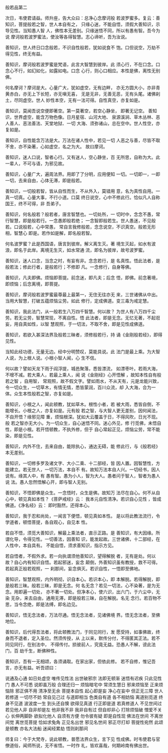 般若品第二

 次日，韦使君请益。师升座，告大众曰：总净心念摩诃般
若波罗蜜多。复云：善知识，菩提般若之智，世人本自有之，
只缘心迷，不能自悟，须假大善知识，示导见性。当知愚人智
人，佛性本无差别。只缘迷悟不同，所以有愚有智。吾今为说
摩诃般若波罗蜜法，使汝等各得智慧。志心谛听，吾为汝说。

 善知识，世人终日口念般若，不识自性般若，犹如说食不
饱。口但说空，万劫不得见性，终无有益。

 善知识，摩诃般若波罗蜜是梵语，此言大智慧到彼岸。此
须心行，不在口念。口念心不行，如幻如化，如露如电。口念
心行，则心口相应。本性是佛，离性无别佛。

 何名摩诃？摩诃是大。心量广大，犹如虚空，无有边畔，
亦无方圆大小，亦非青黄赤白，亦无上下长短，亦无嗔无喜，
无是无非，无善无恶，无有头尾。诸佛刹土，尽同虚空。世人
妙性本空，无有一法可得。自性真空，亦复如是。

 善知识，莫闻吾说空便即著空。第一莫著空，若空心静坐，
即著无记空。
 善知识，世界虚空，能含万物色像。日月星宿、山河大地、
泉源溪涧、草木丛林、恶人善人、恶法善法、天堂地狱、一切
大海、须弥诸山，总在空中。世人性空，亦复如是。


 善知识，自性能含万法是大。万法在诸人性中，若见一切
人恶之与善，尽皆不取不舍，亦不染著，心如虚空，名之为大。
故曰摩诃。

 善知识，迷人口说，智者心行。又有迷人，空心静坐，百
无所思，自称为大。此一辈人，不可与语，为邪见故。

 善知识，心量广大，遍周法界。用即了了分明，应用便知
一切。一切即一，一即一切，去来自由，心体无滞，即是般若。

 善知识，一切般若智，皆从自性而生，不从外入，莫错用
意，名为真性自用。一真一切真。心量大事，不行小道。口莫
终日说空，心中不修此行。恰似凡人自称国王，终不可得，非
吾弟子。

 善知识，何名般若？般若者，唐言智慧也。一切处所，一
切时中，念念不愚，常行智慧，即是般若行。一念愚即般若绝；
一念智即般若生。世人愚迷，不见般若。口说般若，心中常愚，
常自言我修般若，念念说空，不识真空。般若无形相，智慧心
即是。若作如是解，即名般若智。

 何名波罗蜜？此是西国语，唐言到彼岸。解义离生灭。著
境生灭起，如水有波浪，即名于此岸。离境无生灭，如水常通
流，即名为彼岸，故号波罗蜜。

 善知识，迷人口念，当念之时，有妄有非。念念若行，是
名真性。悟此法者，是般若法；修此行者，是般若行；不修即
凡。一念修行，自身等佛。

 善知识，凡夫即佛。烦恼即菩提。前念迷，即凡夫；后念
悟，即佛。前念著境，即烦恼；后念离境，即菩提。

 善知识，摩诃般若波罗蜜最尊最上最第一，无住无往亦无
来，三世诸佛从中出。当用大智慧，打破五蕴烦恼尘劳。如此
修行，定成佛道。变三毒为戒定慧。

 善知识，我此法门，从一般若生八万四千智慧。何以故？
为世人有八万四千尘劳。若无尘劳，智慧常现，不离自性。悟
此法者，即是无念。无忆无著，不起诳妄，用自真如性，以智
慧观照，于一切法，不取不舍，即是见性成佛道。

 善知识，若欲入甚深法界及般若三昧者，须修般若行，持
诵《金刚般若经》，即得见性。


 当知此经功德，无量无边。经中分明赞叹，莫能具说。此
法门是最上乘。为大智人说，为上根人说。小根小智人闻，心
生不信。
 
 何以故？譬如天龙下雨于阎浮提，城邑聚落，悉皆漂流，
如漂枣叶。若雨大海，不增不减。若大乘人，若最上乘人，闻
说《金刚经》心开悟解 ，故知本性自有般若之智 ，自用智，
常观照，故不假文字。譬如雨水，不从天有，元是龙能兴致，
令一切众生，一切草木，有情无情，悉皆蒙润，百川众流，却
入大海，合为一体。众生本性般若之智，亦复如是。

 善知识，小根之人，闻此顿教，犹如草木。根性小者，若
被大雨，悉皆自倒，不能增长。小根之人，亦复如是。元有般
若之智，与大智人更无差别，因何闻法，不自开悟？缘邪见障
重，烦恼根深。犹如大云覆盖于日，不得风吹，日光不现。般
若之智亦无大小。为一切众生，自心迷悟不同。迷心外见，修
行觅佛，未悟自性，即是小根。若开悟顿教，不执外修，但于
自心常起正见，烦恼尘劳，常不能染，即是见性。

 善知识，内外不住，去来自由，能除执心，通达无碍，能
修此行，与《般若经》本无差别。

 善知识，一切修多罗及诸文字、大小二乘、十二部经，皆
因人置。因智慧性，方能建立。若无世人，一切万法，本自不
有。故知万法本自人兴。一切经书，因人说有。缘其人中，有
愚有智。愚为小人，智为大人。愚者问于智人，智者为愚人说
法。愚人忽然悟解心开，即与智人无别。

 善知识，不悟即佛是众生。一念悟时，众生是佛。故知万
法尽在自心。何不从自心中，顿见真如本性？《菩萨戒经》云：
我本元自性清净。若识自心见性 ，皆成佛道。《净名经》云：
即时豁然，还得本心。

 善知识，我于忍和尚处，一闻言下便悟，顿见真如本性。
是以将此教法流行，令学道者，顿悟菩提，各自观心，自见本
性。

 若自不悟，须觅大善知识，解最上乘法者，直示正路。是
善知识，有大因缘。所谓化导，令得见性。一切善法，因善知
识，能发起故。三世诸佛，十二部经，在人性中，本自具有。
不能自悟，须求善知识，指示方见。

 若自悟者，不假外求。若一向执谓须他善知识，望得解脱
者，无有是处。何以故？自心内有知识自悟。若起邪迷，妄念
颠倒，外善知识虽有教授，救不可得。若起真正般若观照，一
刹那间，妄念俱灭。若识自性，一悟即至佛地。

 善知识，智慧观照，内外明彻，识自本心。若识本心，即
本解脱。若得解脱，即是般若三昧。般若三昧，即是无念。何
名无念？若见一切法，心不染著，是为无念。用即遍一切处，
亦不著一切处。但净本心，使六识，出六门，于六尘中，无染
无杂，来去自由，通用无滞，即是般若三昧，自在解脱。名无
念行。若百物不思，当令念绝，即是法缚，即名边见。

 善知识，悟无念法者，万法尽通。悟无念法者，见诸佛境
界。悟无念法者，至佛地位。

 善知识，后代得吾法者，将此顿教法门，于同见同行，发
愿受持，如事佛故，终身而不退者，定入圣位。然须传授，从
上以来，默传分付，不得匿其正法。若不同见同行，在别法中，
不得传付。损彼前人，究竟无益。恐愚人不解，谤此法门，百
劫千生，断佛种性。

 善知识，吾有一无相颂，各须诵取。在家出家，但依此修。
若不自修，惟记吾言，亦无有益。听吾颂曰：

 说通及心通 如日处虚空 唯传见性法 出世破邪宗
 法即无顿渐 迷悟有迟疾 只此见性门 愚人不可悉
 说即虽万般 合理还归一 烦恼暗宅中 常须生慧日
 邪来烦恼至 正来烦恼除 邪正俱不用 清净至无余
 菩提本自性 起心即是妄 净心在妄中 但正无三障
 世人若修道 一切尽不妨 常自见己过 与道即相当
 色类自有道 各不相妨恼 离道别觅道 终身不见道
 波波度一生 到头还自懊 欲得见真道 行正即是道
 若真修道人 不见世间过 若见他人非 自非却是左
 他非我不非 我非自有过 但自却非心 打除烦恼破
 憎爱不关心 长伸两脚卧 欲拟化他人 自须有方便
 勿令彼有疑 即是自性现 佛法在世间 不离世间觉
 离世觅菩提 恰如求兔角 正见名出世 邪见名世间
 邪正尽打却 菩提性宛然 此颂是顿教 亦名大法船
 迷闻经累劫 悟则刹那间


 师复曰：今于大梵寺，说此顿教，普愿法界众生，言下见
性成佛。时韦使君与官僚道俗，闻师所说，无不省悟。一时作
礼，皆欢喜哉，何期岭南有佛出世。